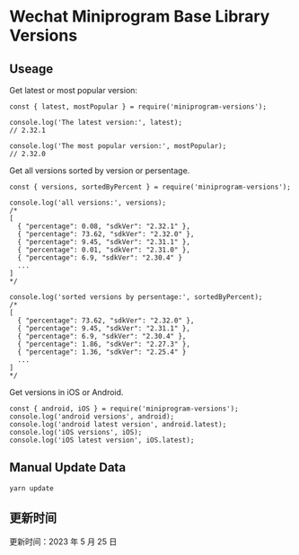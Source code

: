 
# Wechat Miniprogram Base Library Versions

## Useage

Get latest or most popular version:

```;
const { latest, mostPopular } = require('miniprogram-versions');

console.log('The latest version:', latest);
// 2.32.1

console.log('The most popular version:', mostPopular);
// 2.32.0

```

Get all versions sorted by version or persentage.

```
const { versions, sortedByPercent } = require('miniprogram-versions');

console.log('all versions:', versions);
/*
[
  { "percentage": 0.08, "sdkVer": "2.32.1" },
  { "percentage": 73.62, "sdkVer": "2.32.0" },
  { "percentage": 9.45, "sdkVer": "2.31.1" },
  { "percentage": 0.01, "sdkVer": "2.31.0" },
  { "percentage": 6.9, "sdkVer": "2.30.4" }
  ...
]
*/

console.log('sorted versions by persentage:', sortedByPercent);
/*
[
  { "percentage": 73.62, "sdkVer": "2.32.0" },
  { "percentage": 9.45, "sdkVer": "2.31.1" },
  { "percentage": 6.9, "sdkVer": "2.30.4" },
  { "percentage": 1.86, "sdkVer": "2.27.3" },
  { "percentage": 1.36, "sdkVer": "2.25.4" }
  ...
]
*/
```

Get versions in iOS or Android.

```
const { android, iOS } = require('miniprogram-versions');
console.log('android versions', android);
console.log('android latest version', android.latest);
console.log('iOS versions', iOS);
console.log('iOS latest version', iOS.latest);
```

## Manual Update Data

```
yarn update
```

## 更新时间

更新时间：2023 年 5 月 25 日

